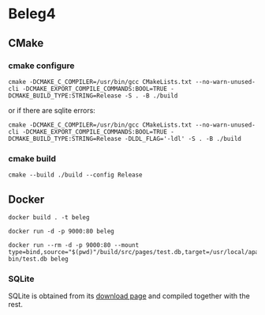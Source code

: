 # Beleg4
## CMake
### cmake configure
```
cmake -DCMAKE_C_COMPILER=/usr/bin/gcc CMakeLists.txt --no-warn-unused-cli -DCMAKE_EXPORT_COMPILE_COMMANDS:BOOL=TRUE -DCMAKE_BUILD_TYPE:STRING=Release -S . -B ./build
```
or if there are sqlite errors:

```
cmake -DCMAKE_C_COMPILER=/usr/bin/gcc CMakeLists.txt --no-warn-unused-cli -DCMAKE_EXPORT_COMPILE_COMMANDS:BOOL=TRUE -DCMAKE_BUILD_TYPE:STRING=Release -DLDL_FLAG='-ldl' -S . -B ./build
```

### cmake build
```
cmake --build ./build --config Release
```

## Docker
```
docker build . -t beleg
```
```
docker run -d -p 9000:80 beleg
```

```
docker run --rm -d -p 9000:80 --mount type=bind,source="$(pwd)"/build/src/pages/test.db,target=/usr/local/apache2/cgi-bin/test.db beleg
```

### SQLite
SQLite is obtained from its [download page](https://www.sqlite.org/download.html) and compiled together with the rest.